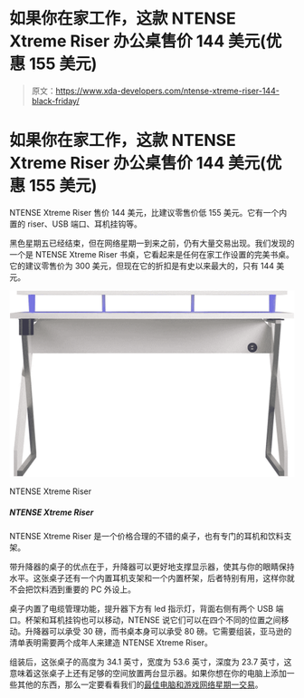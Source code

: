 # 如果你在家工作，这款 NTENSE Xtreme Riser 办公桌售价 144 美元(优惠 155 美元)

> 原文：<https://www.xda-developers.com/ntense-xtreme-riser-144-black-friday/>

# 如果你在家工作，这款 NTENSE Xtreme Riser 办公桌售价 144 美元(优惠 155 美元)

NTENSE Xtreme Riser 售价 144 美元，比建议零售价低 155 美元。它有一个内置的 riser、USB 端口、耳机挂钩等。

黑色星期五已经结束，但在网络星期一到来之前，仍有大量交易出现。我们发现的一个是 NTENSE Xtreme Riser 书桌，它看起来是任何在家工作设置的完美书桌。它的建议零售价为 300 美元，但现在它的折扣是有史以来最大的，只有 144 美元。

 <picture>![The NTENSE Xtreme Riser is a decent desk for a decent price, with special holders for your headphones and your drink, too.](img/039ac2a1849b870cc4bb6450c7e00fac.png)</picture> 

NTENSE Xtreme Riser

##### NTENSE Xtreme Riser

NTENSE Xtreme Riser 是一个价格合理的不错的桌子，也有专门的耳机和饮料支架。

带升降器的桌子的优点在于，升降器可以更好地支撑显示器，使其与你的眼睛保持水平。这张桌子还有一个内置耳机支架和一个内置杯架，后者特别有用，这样你就不会把饮料洒到重要的 PC 外设上。

桌子内置了电缆管理功能，提升器下方有 led 指示灯，背面右侧有两个 USB 端口。杯架和耳机挂钩也可以移动，NTENSE 说它们可以在四个不同的位置之间移动。升降器可以承受 30 磅，而书桌本身可以承受 80 磅。它需要组装，亚马逊的清单表明需要两个成年人来建造 NTENSE Xtreme Riser。

组装后，这张桌子的高度为 34.1 英寸，宽度为 53.6 英寸，深度为 23.7 英寸，这意味着这张桌子上还有足够的空间放置两台显示器。如果你想在你的电脑上添加一些其他的东西，那么一定要看看我们的[最佳电脑和游戏网络星期一交易](https://www.xda-developers.com/best-black-friday-pc-gaming-deals/)。